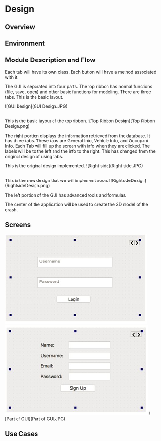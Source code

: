 # Design
## Overview
## Environment
## Module Description and Flow
Each tab will have its own class. Each button will have a method associated with it. 

The GUI is separated into four parts. The top ribbon has normal functions (file, save, open) and other basic functions for modeling. There are three tabs. This is the basic layout.

![GUI Design](GUI Design.JPG)

<br>
This is the basic layout of the top ribbon.
![Top Ribbon Design](Top Ribbon Design.png)

The right portion displays the information retrieved from the database. It has three tabs. These tabs are General Info, Vehicle Info, and Occupant Info. Each Tab will fill up the screen with info when they are clicked. The labels will be to the left and the info to the right.
This has changed from the original design of using tabs.

This is the original design implemented.
![Right side](Right side.JPG)

<br>
This is the new design that we will implement soon.
![RightsideDesign](RightsideDesign.png)

The left portion of the GUI has advanced tools and formulas. 

The center of the application will be used to create the 3D model of the crash.

## Screens
![Login](Login.JPG)
![SignUp](SignUp.JPG)
![Part of GUI](Part of GUI.JPG)

## Use Cases


